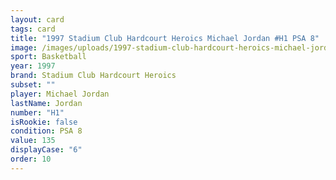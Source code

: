 ```yaml
---
layout: card
tags: card
title: "1997 Stadium Club Hardcourt Heroics Michael Jordan #H1 PSA 8"
image: /images/uploads/1997-stadium-club-hardcourt-heroics-michael-jordan-8.webp
sport: Basketball
year: 1997
brand: Stadium Club Hardcourt Heroics
subset: ""
player: Michael Jordan
lastName: Jordan
number: "H1"
isRookie: false
condition: PSA 8
value: 135
displayCase: "6"
order: 10
---
```

